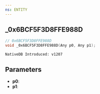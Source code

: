 ```yaml
---
ns: ENTITY
---
```

## _0x6BCF5F3D8FFE988D

```c
// 0x6BCF5F3D8FFE988D
void _0x6BCF5F3D8FFE988D(Any p0, Any p1);
```

```
NativeDB Introduced: v1207
```

## Parameters
* **p0**:
* **p1**:
